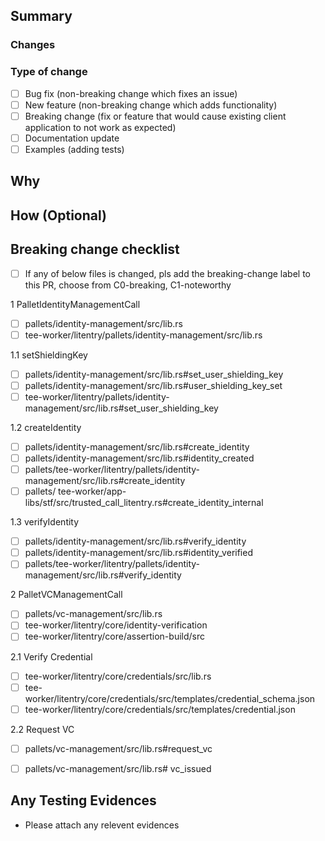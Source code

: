 ## Summary

### Changes

<!-- What changes are being made? Is this a change a bugfix or new functionality?  -->

### Type of change

- [ ] Bug fix (non-breaking change which fixes an issue)
- [ ] New feature (non-breaking change which adds functionality)
- [ ] Breaking change (fix or feature that would cause existing client application to not work as expected)
- [ ] Documentation update
- [ ] Examples (adding tests)

## Why

<!-- Why are these changes needed? A link to the issue may be sufficient -->

## How (Optional)

<!-- How were these changes implemented? -->

## Breaking change checklist

<!-- Have you done all of these things?  -->
<!-- to check an item, place an "x" in the box like so: "- [x] Automated tests" -->

- [ ] If any of below files is changed, pls add the breaking-change label to this PR, choose from C0-breaking, C1-noteworthy

1 PalletIdentityManagementCall
- [ ] pallets/identity-management/src/lib.rs
- [ ] tee-worker/litentry/pallets/identity-management/src/lib.rs

1.1 setShieldingKey
- [ ] pallets/identity-management/src/lib.rs#set_user_shielding_key
- [ ] pallets/identity-management/src/lib.rs#user_shielding_key_set
- [ ] tee-worker/litentry/pallets/identity-management/src/lib.rs#set_user_shielding_key

1.2 createIdentity

- [ ] pallets/identity-management/src/lib.rs#create_identity
- [ ] pallets/identity-management/src/lib.rs#identity_created
- [ ] pallets/tee-worker/litentry/pallets/identity-management/src/lib.rs#create_identity
- [ ] pallets/ tee-worker/app-libs/stf/src/trusted_call_litentry.rs#create_identity_internal

1.3 verifyIdentity
- [ ] pallets/identity-management/src/lib.rs#verify_identity
- [ ] pallets/identity-management/src/lib.rs#identity_verified
- [ ] pallets/tee-worker/litentry/pallets/identity-management/src/lib.rs#verify_identity

2 PalletVCManagementCall
- [ ] pallets/vc-management/src/lib.rs
- [ ] tee-worker/litentry/core/identity-verification
- [ ] tee-worker/litentry/core/assertion-build/src

2.1 Verify Credential
- [ ] tee-worker/litentry/core/credentials/src/lib.rs
- [ ] tee-worker/litentry/core/credentials/src/templates/credential_schema.json
- [ ] tee-worker/litentry/core/credentials/src/templates/credential.json

2.2 Request VC
- [ ] pallets/vc-management/src/lib.rs#request_vc
- [ ] pallets/vc-management/src/lib.rs# vc_issued


## Any Testing Evidences

- Please attach any relevent evidences


